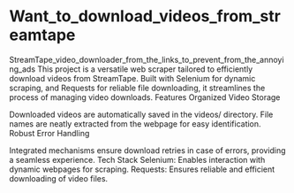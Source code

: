 # Want_to_download_videos_from_streamtape
StreamTape_video_downloader_from_the_links_to_prevent_from_the_annoying_ads
This project is a versatile web scraper tailored to efficiently download videos from StreamTape. Built with Selenium for dynamic scraping, and Requests for reliable file downloading, it streamlines the process of managing video downloads.
Features
Organized Video Storage

Downloaded videos are automatically saved in the videos/ directory.
File names are neatly extracted from the webpage for easy identification.
Robust Error Handling

Integrated mechanisms ensure download retries in case of errors, providing a seamless experience.
Tech Stack
Selenium: Enables interaction with dynamic webpages for scraping.
Requests: Ensures reliable and efficient downloading of video files.
